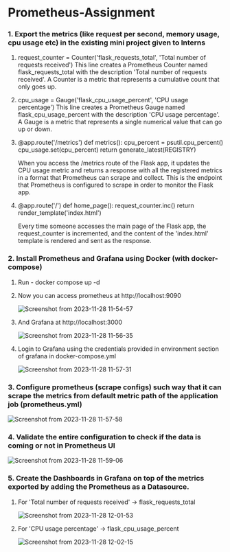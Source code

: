 # Prometheus-Assignment
### 1. Export the metrics (like request per second, memory usage, cpu usage etc) in the existing mini project given to Interns

1. request_counter = Counter('flask_requests_total', 'Total number of requests received')
    This line creates a Prometheus Counter named flask_requests_total with the description 'Total number of requests received'.
    A Counter is a metric that represents a cumulative count that only goes up.

2. cpu_usage = Gauge('flask_cpu_usage_percent', 'CPU usage percentage')
    This line creates a Prometheus Gauge named flask_cpu_usage_percent with the description 'CPU usage percentage'.
     A Gauge is a metric that represents a single numerical value that can go up or down.

3. @app.route('/metrics')
    def metrics():
      cpu_percent = psutil.cpu_percent()
      cpu_usage.set(cpu_percent)
      return generate_latest(REGISTRY)
   
    When you access the /metrics route of the Flask app, it updates the CPU usage metric and returns a response with all the registered 
    metrics in a format that Prometheus can scrape and collect. This is the endpoint that Prometheus is configured to scrape in order to monitor the Flask app.

4. @app.route('/')
    def home_page():
      request_counter.inc()
      return render_template('index.html')

   Every time someone accesses the main page of the Flask app, the request_counter is incremented, and the content of the 'index.html' template
   is rendered and sent as the response.

### 2. Install Prometheus and Grafana using Docker (with docker-compose)

1. Run - docker compose up -d
2. Now you can access prometheus at http://localhost:9090
   
    ![Screenshot from 2023-11-28 11-54-57](https://github.com/NancySinghal/Prometheus-Assignment/assets/78351041/8e387c5d-3d89-4d1f-b0a6-d45c07c50833)
       
4. And Grafana at http://localhost:3000
    
   ![Screenshot from 2023-11-28 11-56-35](https://github.com/NancySinghal/Prometheus-Assignment/assets/78351041/154a0660-f9ad-45a5-8e48-52380d39620c)

5. Login to Grafana using the credentials provided in environment section of grafana in docker-compose.yml

   ![Screenshot from 2023-11-28 11-57-31](https://github.com/NancySinghal/Prometheus-Assignment/assets/78351041/86254626-7095-40ab-96b7-09243da0322d)


### 3. Configure prometheus (scrape configs) such way that it can scrape the metrics from default metric path of the application job (prometheus.yml)

   ![Screenshot from 2023-11-28 11-57-58](https://github.com/NancySinghal/Prometheus-Assignment/assets/78351041/0e6a4e77-06ad-498a-b0b3-fba6158e0f20)


### 4. Validate the entire configuration to check if the data is coming or not in Prometheus UI

  ![Screenshot from 2023-11-28 11-59-06](https://github.com/NancySinghal/Prometheus-Assignment/assets/78351041/3deb64e3-ba31-4224-a2d4-1e1e5b8b74bc)

### 5. Create the Dashboards in Grafana on top of the metrics exported by adding the Prometheus as a Datasource.

1. For 'Total number of requests received' -> flask_requests_total

    ![Screenshot from 2023-11-28 12-01-53](https://github.com/NancySinghal/Prometheus-Assignment/assets/78351041/49d12d4a-8843-43e9-a221-d00eb76fb12f)

2. For 'CPU usage percentage' -> flask_cpu_usage_percent

    ![Screenshot from 2023-11-28 12-02-15](https://github.com/NancySinghal/Prometheus-Assignment/assets/78351041/14bdff90-c9a4-41f7-87c3-7e7117e6c4bd)

   

